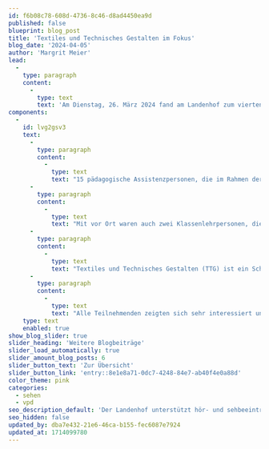 ```yaml
---
id: f6b08c78-608d-4736-8c46-d8ad4450ea9d
published: false
blueprint: blog_post
title: 'Textiles und Technisches Gestalten im Fokus'
blog_date: '2024-04-05'
author: 'Margrit Meier'
lead:
  -
    type: paragraph
    content:
      -
        type: text
        text: 'Am Dienstag, 26. März 2024 fand am Landenhof zum vierten Mal der halbjährlich stattfindende Assistenzanlass statt.'
components:
  -
    id: lvg2gsv3
    text:
      -
        type: paragraph
        content:
          -
            type: text
            text: "15 pädagogische Assistenzpersonen, die im Rahmen der integrativen Beschulung von Schüler:innen mit einer Sehbeeinträchtigung und Blindheit in den Regelschulen im Kanton für den Visiopädagogischen Dienst tätig sind, waren dazu eingeladen.\_\_"
      -
        type: paragraph
        content:
          -
            type: text
            text: "Mit vor Ort waren auch zwei Klassenlehrpersonen, die aufs Schuljahr 24-25 neu in der Tagessonderschule Sehen starten werden.\_"
      -
        type: paragraph
        content:
          -
            type: text
            text: "Textiles und Technisches Gestalten (TTG) ist ein Schulfach, das sehr visuell basiert ist und in dem Assistenzstunden besonders oft eingesetzt werden. Nach einem Fachvortrag von Daniel Senn, wurde unter Simulations- oder Dunkelbrille gestrickt, genäht aber auch geschliffen, gebohrt und abgemessen und ein leckeres Aperos aus der Landenhof-Küche genossen.\_"
      -
        type: paragraph
        content:
          -
            type: text
            text: "Alle Teilnehmenden zeigten sich sehr interessiert und schätzten die lockere Atmosphäre und den Austausch untereinander. Es wurden Tipps aus der Praxis ausgetauscht und die beiden neuen Klassenlehrpersonen in die Unterrichtsdidaktik Schüler:innen mit einer Sehbeeinträchtigung eingeführt. Der Abend wird für alle Beteiligten in guter Erinnerung bleiben.\_"
    type: text
    enabled: true
show_blog_slider: true
slider_heading: 'Weitere Blogbeiträge'
slider_load_automatically: true
slider_amount_blog_posts: 6
slider_button_text: 'Zur Übersicht'
slider_button_link: 'entry::8e1e8a71-0dc7-4248-84e7-ab40f4e0a88d'
color_theme: pink
categories:
  - sehen
  - vpd
seo_description_default: 'Der Landenhof unterstützt hör- und sehbeeinträchtigte Kinder & Jugendliche in ihrem selbstbestimmten Leben durch Förderung ihrer Fähigkeiten & Entwicklung'
seo_hidden: false
updated_by: dba7e432-21e6-46ca-b155-fec6087e7924
updated_at: 1714099780
---
```

